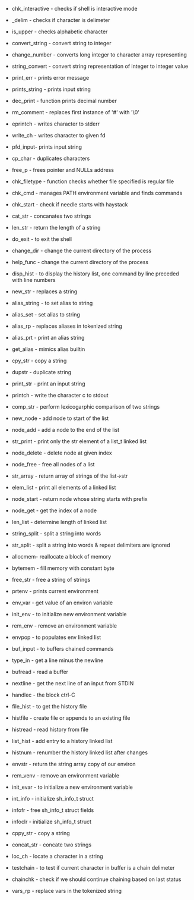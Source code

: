 - chk_interactive - checks if shell is interactive mode
- _delim - checks if character is delimeter
- is_upper - checks  alphabetic character
- convert_string - convert string to integer
- change_number - converts long integer to character array representing

- string_convert - convert string representation of integer to integer value
- print_err - prints error message
- prints_string - prints input string
- dec_print - function prints decimal number
- rm_comment - replaces first instance of '#' with '\0'

- eprintch - writes character to stderr
- write_ch - writes character to given fd
- pfd_input- prints input string
- cp_char - duplicates characters
- free_p - frees pointer and NULLs address

- chk_filetype - function checks whether file specified is regular file
- chk_cmd - manages PATH environment variable and finds commands
- chk_start - check if needle starts with haystack
- cat_str - concanates two strings
- len_str - return the length of a string

- do_exit - to exit the shell
- change_dir - change the current directory of the process
- help_func - change the current directory of the process
- disp_hist - to display the history list, one command by line preceded with line numbers
- new_str - replaces a string

- alias_string - to set alias to string
- alias_set - set alias to string
- alias_rp - replaces aliases in tokenized string
- alias_prt - print an alias string
- get_alias - mimics alias builtin

- cpy_str - copy a string
- dupstr - duplicate string
- print_str - print an input string
- printch - write the character c to stdout
- comp_str - perform lexicogarphic comparison of two strings

- new_node - add node to start of the list
- node_add - add a node to the end of the list
- str_print - print only the str element of a list_t linked list
- node_delete - delete node at given index
- node_free - free all nodes of a list

- str_array - return array of strings of the list->str
- elem_list - print all elements of a linked list
- node_start - return node whose string starts with prefix
- node_get - get the index of a node
- len_list - determine length of linked list

- string_split - split a string into words
- str_split - split a string into words & repeat delimiters are ignored
- allocmem- reallocate a block of memory
- bytemem - fill memory with constant byte
- free_str - free a string of strings

- prtenv - prints current environment
- env_var - get value of an environ variable
- init_env - to initialize new environment variable
- rem_env - remove an environment variable
- envpop - to populates env linked list

- buf_input - to buffers chained commands
- type_in - get a line minus the newline
- bufread - read a buffer
- nextline - get the next line of an input from STDIN
- handlec - the block ctrl-C

- file_hist - to get the history file
- histfile - create file or appends to an existing file
- histread - read history from file
- list_hist - add entry to a history linked list
- histnum - renumber the history linked list after changes

- envstr - return the string array copy of our environ
- rem_venv - remove an environment variable
- init_evar - to initialize a new environment variable
- int_info - initialize sh_info_t struct
- infofr - free sh_info_t struct fields

- infoclr - initialize sh_info_t struct
- cppy_str - copy a string
- concat_str - concate two strings
- loc_ch - locate a character in a string

- testchain - to test if current character in buffer is a chain delimeter
- chainchk - check if we should continue chaining based on last status
- vars_rp - replace vars in the tokenized string

